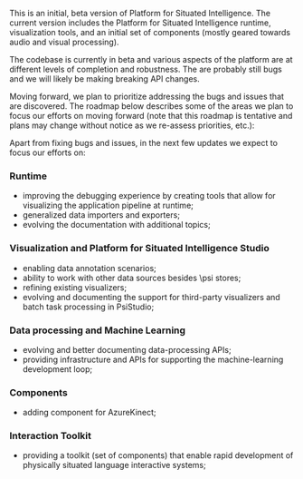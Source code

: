 This is an initial, beta version of Platform for Situated Intelligence. The current version includes the Platform for Situated Intelligence runtime, visualization tools, and an initial set of components (mostly geared towards audio and visual processing).

The codebase is currently in beta and various aspects of the platform are at different levels of completion and robustness. The are probably still bugs and we will likely be making breaking API changes. 

Moving forward, we plan to prioritize addressing the bugs and issues that are discovered. The roadmap below describes some of the areas we plan to focus our efforts on moving forward (note that this roadmap is tentative and plans may change without notice as we re-assess priorities, etc.):

Apart from fixing bugs and issues, in the next few updates we expect to focus our efforts on: 

### Runtime

- improving the debugging experience by creating tools that allow for visualizing the application pipeline at runtime;
- generalized data importers and exporters;
- evolving the documentation with additional topics;

### Visualization and Platform for Situated Intelligence Studio 

- enabling data annotation scenarios;
- ability to work with other data sources besides \\psi stores;
- refining existing visualizers;
- evolving and documenting the support for third-party visualizers and batch task processing in PsiStudio;

### Data processing and Machine Learning

- evolving and better documenting data-processing APIs;
- providing infrastructure and APIs for supporting the machine-learning development loop; 

### Components

- adding component for AzureKinect;

### Interaction Toolkit

- providing a toolkit (set of components) that enable rapid development of physically situated language interactive systems;